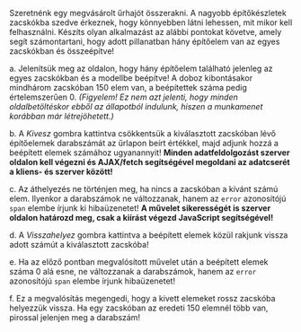 Szeretnénk egy megvásárolt űrhajót összerakni. A nagyobb építőkészletek zacskókba szedve érkeznek, hogy könnyebben látni lehessen, mit mikor kell felhasználni. Készíts olyan alkalmazást az alábbi pontokat követve, amely segít számontartani, hogy adott pillanatban hány építőelem van az egyes zacskókban és összeépítve!

a. Jelenítsük meg az oldalon, hogy hány építőelem található jelenleg az egyes zacskókban és a modellbe beépítve! A doboz kibontásakor mindhárom zacskóban 150 elem van, a beépítettek száma pedig értelemszerűen 0. *(Figyelem! Ez nem azt jelenti, hogy minden oldalbetöltéskor ebből az állapotból indulunk, hiszen a munkamenet korábban már létrejöhetett.)*

b. A *Kivesz* gombra kattintva csökkentsük a kiválasztott zacskóban lévő építőelemek darabszámát az űrlapon beírt értékkel, majd adjunk hozzá a beépített elemek számához ugyanannyit! **Minden adatfeldolgozást szerver oldalon kell végezni és AJAX/fetch segítségével megoldani az adatcserét a kliens- és szerver között!**

c. Az áthelyezés ne történjen meg, ha nincs a zacskóban a kívánt számú elem. Ilyenkor a darabszámok ne változzanak, hanem az `error` azonosítójú `span` elembe írjunk ki hibaüzenetet! **A művelet sikerességét is szerver oldalon határozd meg, csak a kiírást végezd JavaScript segítségével!**

d. A *Visszahelyez* gombra kattintva a beépített elemek közül rakjunk vissza adott számút a kiválasztott zacskóba!

e. Ha az előző pontban megvalósított művelet után a beépített elemek száma 0 alá esne, ne változzanak a darabszámok, hanem az `error` azonosítójú `span` elembe írjunk hibaüzenetet!

f. Ez a megvalósítás megengedi, hogy a kivett elemeket rossz zacskóba helyezzük vissza. Ha egy zacskóban az eredeti 150 elemnél több van, pirossal jelenjen meg a darabszám!
